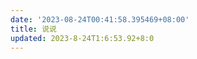```yaml
---
date: '2023-08-24T00:41:58.395469+08:00'
title: 说说
updated: 2023-8-24T1:6:53.92+8:0
---
```

<div id="qexot"></div>
<script src="https://cdn.jsdelivr.net/npm/qexo-static@1.6.0/hexo/talks.js"></script>
<link rel="stylesheet" href="https://cdn.jsdelivr.net/npm/qexo-static@1.6.0/hexo/talks.css">
<script>showQexoTalks("qexot", "https://admin.blog-yukung.top", 5)</script>
